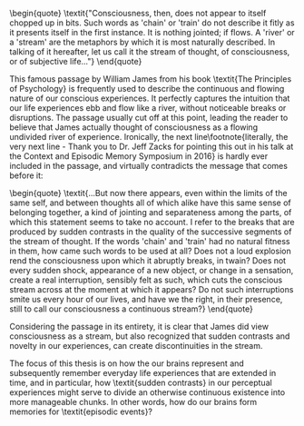 \begin{quote}
\textit{"Consciousness, then, does not appear to itself chopped up in bits. Such words as 'chain' or 'train' do not describe it fitly as it presents itself in the first instance. It is nothing jointed; if flows. A 'river' or a 'stream' are the metaphors by which it is most naturally described. In talking of it hereafter, let us call it the stream of thought, of consciousness, or of subjective life..."}
\end{quote}

This famous passage by William James from his book \textit{The Principles of Psychology} is frequently used to describe the continuous and flowing nature of our conscious experiences. It perfectly captures the intuition that our life experiences ebb and flow like a river, without noticeable breaks or disruptions. The passage usually cut off at this point, leading the reader to believe that James actually thought of consciousness as a flowing undivided river of experience.  Ironically, the next line\footnote{literally, the very next line - Thank you to Dr. Jeff Zacks for pointing this out in his talk at the Context and Episodic Memory Symposium in 2016} is hardly ever included in the passage, and virtually contradicts the message that comes before it:

\begin{quote}
\textit{...But now there appears, even within the limits of the same self, and between thoughts all of which alike have this same sense of belonging together, a kind of jointing and separateness among the parts, of which this statement seems to take no account.  I refer to the breaks that are produced by sudden contrasts in the quality of the successive segments of the stream of thought. If the words 'chain' and 'train' had no natural fitness in them, how came such words to be used at all? Does not a loud explosion rend the consciousness upon which it abruptly breaks, in twain? Does not every sudden shock, appearance of a new object, or change in a sensation, create a real interruption, sensibly felt as such, which cuts the conscious stream across at the moment at which it appears? Do not such interruptions smite us every hour of our lives, and have we the right, in their presence, still to call our consciousness a continuous stream?}
\end{quote}

Considering the passage in its entirety, it is clear that James did view consciousness as a stream, but also recognized that sudden contrasts and novelty in our experiences, can create discontinuities in the stream.

The focus of this thesis is on how the our brains represent and subsequently remember everyday life experiences that are extended in time, and in particular, how \textit{sudden contrasts} in our perceptual experiences might serve to divide an otherwise continuous existence into more manageable chunks.  In other words, how do our brains form memories for \textit{episodic events}?
